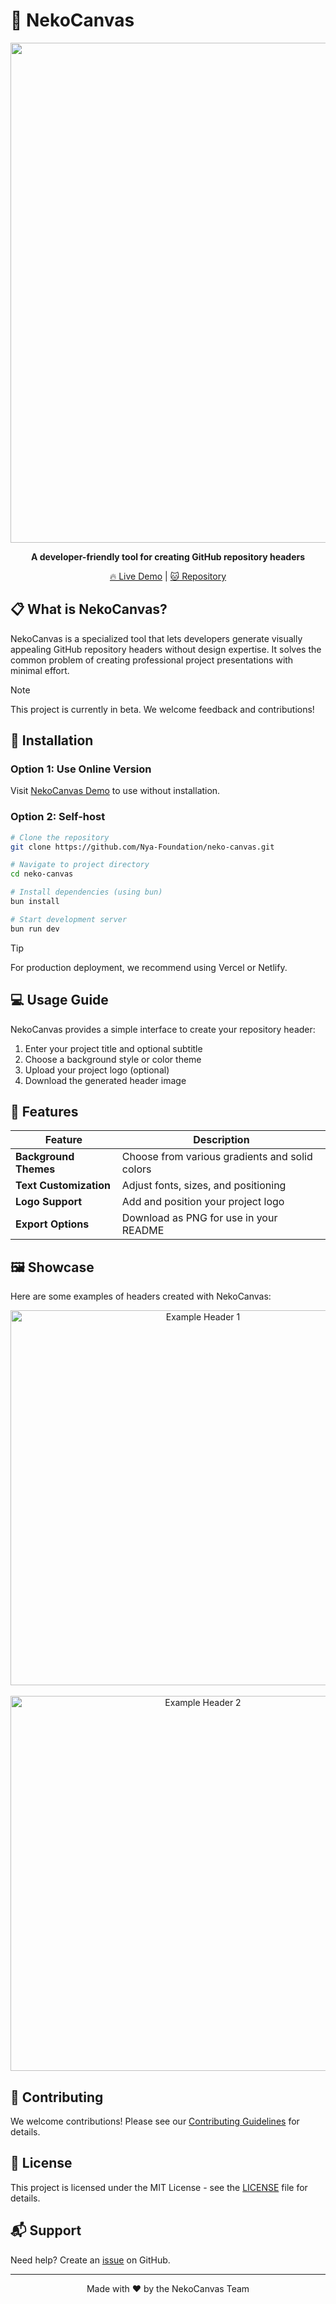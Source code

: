 # 🐾 NekoCanvas

<div align="center">
  
  <img src="https://raw.githubusercontent.com/Nya-Foundation/neko-canvas/main/images/header.png" width="800" />
  
  **A developer-friendly tool for creating GitHub repository headers**
  
  [🔥 Live Demo](https://nya-foundation.github.io/neko-canvas/) | [🐱 Repository](https://github.com/Nya-Foundation/neko-canvas)
  
</div>

## 📋 What is NekoCanvas?

NekoCanvas is a specialized tool that lets developers generate visually appealing GitHub repository headers without design expertise. It solves the common problem of creating professional project presentations with minimal effort.

> [!NOTE]
> This project is currently in beta. We welcome feedback and contributions!

## 🚀 Installation

### Option 1: Use Online Version

Visit [NekoCanvas Demo](https://nya-foundation.github.io/neko-canvas/) to use without installation.

### Option 2: Self-host

```bash
# Clone the repository
git clone https://github.com/Nya-Foundation/neko-canvas.git

# Navigate to project directory
cd neko-canvas

# Install dependencies (using bun)
bun install

# Start development server
bun run dev
```

> [!TIP]
> For production deployment, we recommend using Vercel or Netlify.

## 💻 Usage Guide

NekoCanvas provides a simple interface to create your repository header:

1. Enter your project title and optional subtitle
2. Choose a background style or color theme
3. Upload your project logo (optional)
4. Download the generated header image

## 🎨 Features

| Feature | Description |
|---------|-------------|
| **Background Themes** | Choose from various gradients and solid colors |
| **Text Customization** | Adjust fonts, sizes, and positioning |
| **Logo Support** | Add and position your project logo |
| **Export Options** | Download as PNG for use in your README |

## 🖼️ Showcase

Here are some examples of headers created with NekoCanvas:

<div align="center">
  <img src="https://raw.githubusercontent.com/Nya-Foundation/neko-canvas/main/images/example_1.png" width="600" alt="Example Header 1" />
  <br><br>
  <img src="https://raw.githubusercontent.com/Nya-Foundation/neko-canvas/main/images/example_2.png" width="600" alt="Example Header 2" />
</div>

## 🤝 Contributing

We welcome contributions! Please see our [Contributing Guidelines](CONTRIBUTING.md) for details.

## 📜 License

This project is licensed under the MIT License - see the [LICENSE](LICENSE) file for details.

## 📬 Support

Need help? Create an [issue](https://github.com/Nya-Foundation/neko-canvas/issues) on GitHub.

---

<div align="center">
  Made with ❤️ by the NekoCanvas Team
</div>